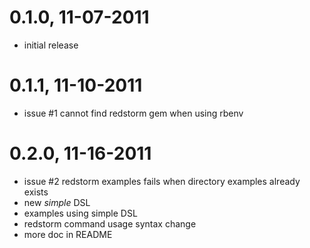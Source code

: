 # 0.1.0, 11-07-2011
- initial release

# 0.1.1, 11-10-2011
- issue #1 cannot find redstorm gem when using rbenv

# 0.2.0, 11-16-2011
- issue #2 redstorm examples fails when directory examples already exists
- new *simple* DSL
- examples using simple DSL
- redstorm command usage syntax change
- more doc in README
